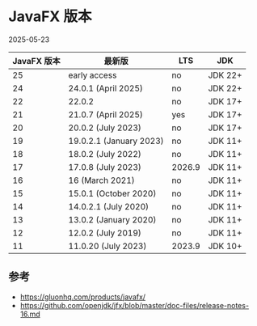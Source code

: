 # JavaFX 版本

2025-05-23

| JavaFX 版本 | 最新版|LTS    | JDK     |
| ----------- | ------ | ------- |---|
| 25 | early access | no | JDK 22+ |
| 24 | 24.0.1 (April 2025) |no | JDK 22+ |
|22|22.0.2|no|JDK 17+|
| 21          | 21.0.7 (April 2025) | yes     | JDK 17+ |
| 20          | 20.0.2 (July 2023)|no     | JDK 17+ |
| 19          | 19.0.2.1 (January 2023)|no     | JDK 11+ |
| 18          | 18.0.2 (July 2022)|no     | JDK 11+ |
| 17          | 17.0.8 (July 2023)|2026.9 | JDK 11+ |
| 16          | 16 (March 2021)|no     | JDK 11+ |
| 15          | 15.0.1 (October 2020)|no     | JDK 11+ |
| 14          | 14.0.2.1 (July 2020)|no     | JDK 11+ |
| 13          | 13.0.2 (January 2020)|no     | JDK 11+ |
| 12          | 12.0.2 (July 2019)|no     | JDK 11+ |
| 11          | 11.0.20 (July 2023)|2023.9 | JDK 10+ |


## 参考

- https://gluonhq.com/products/javafx/
- https://github.com/openjdk/jfx/blob/master/doc-files/release-notes-16.md